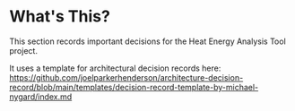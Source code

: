 # What's This?

This section records important decisions for the Heat Energy Analysis Tool project.

It uses a template for architectural decision records here: https://github.com/joelparkerhenderson/architecture-decision-record/blob/main/templates/decision-record-template-by-michael-nygard/index.md